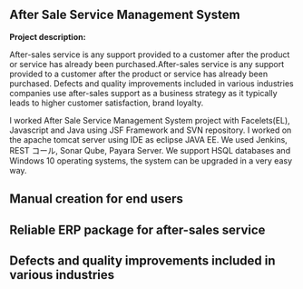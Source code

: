 ## After Sale Service Management System 

**Project description:** 

After-sales service is any support provided to a customer after the product or service has already been purchased.After-sales service is any support provided to a customer after the product or service has already been purchased. Defects and quality improvements included in various industries companies use after-sales support as a business strategy as it typically leads to higher customer satisfaction, brand loyalty.

I worked After Sale Service Management System project with Facelets(EL), Javascript and Java using JSF  Framework and SVN repository. I worked on the apache tomcat server using IDE as eclipse JAVA EE. We used Jenkins, REST コール, Sonar Qube, Payara Server. We support HSQL databases and Windows 10 operating systems, the system can be upgraded in a very easy way.

## Manual creation for end users
## Reliable ERP package for after-sales service
## Defects and quality improvements included in various industries








